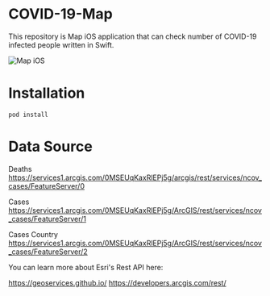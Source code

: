 # COVID-19-Map


This repository is Map iOS application that can check number of COVID-19 infected people written in Swift.

![Map iOS](https://camo.qiitausercontent.com/0c4b9b0ba3afd6cf376ce7635876be9e43155200/68747470733a2f2f71696974612d696d6167652d73746f72652e73332e61702d6e6f727468656173742d312e616d617a6f6e6177732e636f6d2f302f35363535372f61343135323237302d313135652d323332302d363132342d6331613732626564626566632e706e67)

# Installation

```
pod install
```

# Data Source

Deaths
https://services1.arcgis.com/0MSEUqKaxRlEPj5g/arcgis/rest/services/ncov_cases/FeatureServer/0

Cases
https://services1.arcgis.com/0MSEUqKaxRlEPj5g/ArcGIS/rest/services/ncov_cases/FeatureServer/1

Cases Country
https://services1.arcgis.com/0MSEUqKaxRlEPj5g/ArcGIS/rest/services/ncov_cases/FeatureServer/2

You can learn more about Esri's Rest API here:

https://geoservices.github.io/
https://developers.arcgis.com/rest/
